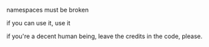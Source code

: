 namespaces must be broken



if you can use it, use it


if you're a decent human being, leave the credits in the code, please.
